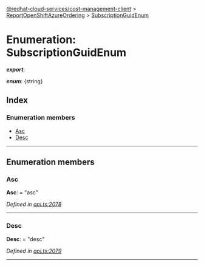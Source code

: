 [@redhat-cloud-services/cost-management-client](../README.md) > [ReportOpenShiftAzureOrdering](../modules/reportopenshiftazureordering.md) > [SubscriptionGuidEnum](../enums/reportopenshiftazureordering.subscriptionguidenum.md)

# Enumeration: SubscriptionGuidEnum

*__export__*: 

*__enum__*: {string}

## Index

### Enumeration members

* [Asc](reportopenshiftazureordering.subscriptionguidenum.md#asc)
* [Desc](reportopenshiftazureordering.subscriptionguidenum.md#desc)

---

## Enumeration members

<a id="asc"></a>

###  Asc

**Asc**:  = "asc"

*Defined in [api.ts:2078](https://github.com/RedHatInsights/javascript-clients/blob/master/packages/cost-management/api.ts#L2078)*

___
<a id="desc"></a>

###  Desc

**Desc**:  = "desc"

*Defined in [api.ts:2079](https://github.com/RedHatInsights/javascript-clients/blob/master/packages/cost-management/api.ts#L2079)*

___

